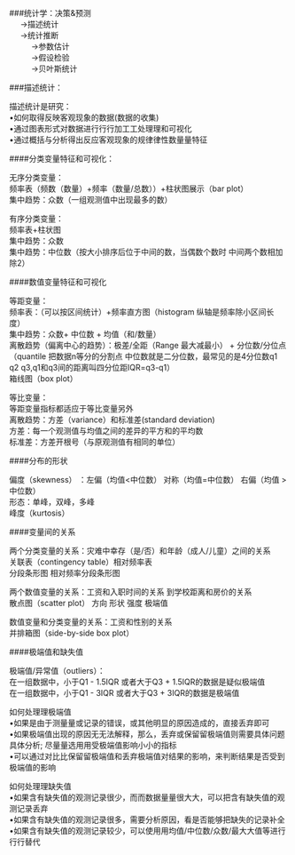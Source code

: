 ###统计学：决策&预测  
&nbsp;&nbsp;&nbsp;&nbsp;&nbsp;->描述统计  
&nbsp;&nbsp;&nbsp;&nbsp;&nbsp;->统计推断  
&nbsp;&nbsp;&nbsp;&nbsp;&nbsp;&nbsp;&nbsp;&nbsp;&nbsp;&nbsp;->参数估计  
&nbsp;&nbsp;&nbsp;&nbsp;&nbsp;&nbsp;&nbsp;&nbsp;&nbsp;&nbsp;->假设检验  
&nbsp;&nbsp;&nbsp;&nbsp;&nbsp;&nbsp;&nbsp;&nbsp;&nbsp;&nbsp;->贝叶斯统计  



###描述统计：

描述统计是研究：  
•如何取得反映客观现象的数据(数据的收集)  
•通过图表形式对数据进⾏行行加⼯工处理理和可视化  
•通过概括与分析得出反应客观现象的规律律性数量量特征



####分类变量特征和可视化：  

无序分类变量：  
频率表（频数（数量）+频率（数量/总数））+柱状图展示（bar plot）  
集中趋势：众数（一组观测值中出现最多的数）  


有序分类变量：  
频率表+柱状图  
集中趋势：众数  
集中趋势：中位数（按大小排序后位于中间的数，当偶数个数时 中间两个数相加除2） 
 

 
 ####数值变量特征和可视化
 
 等距变量：  
 频率表：（可以按区间统计）+频率直方图（histogram  纵轴是频率除小区间长度）   
 集中趋势：众数+  中位数 +  均值（和/数量）  
 离散趋势（偏离中心的趋势）：极差/全距（Range 最大减最小） +  分位数/分位点（quantile 把数据n等分的分割点 中位数就是二分位数，最常见的是4分位数q1 q2 q3,q1和q3间的距离叫四分位距IQR=q3-q1）  
 箱线图（box plot）
 
 
 等比变量：  
 等距变量指标都适应于等比变量另外  
 离散趋势：方差（variance）和标准差(standard deviation)  
 方差：每一个观测值与均值之间的差异的平方和的平均数  
 标准差：方差开根号（与原观测值有相同的单位）
 
  
 ####分布的形状
 
 偏度（skewness） ：左偏（均值<中位数） 对称（均值=中位数）  右偏（均值 >中位数）  
形态：单峰，双峰，多峰  
峰度（kurtosis）


####变量间的关系

两个分类变量的关系：灾难中幸存（是/否）和年龄（成人/儿童）之间的关系  
关联表（contingency table）相对频率表  
分段条形图 相对频率分段条形图


两个数值变量的关系：工资和入职时间的关系 到学校距离和房价的关系  
散点图（scatter plot） 方向 形状 强度 极端值  


数值变量和分类变量的关系：工资和性别的关系  
并排箱图（side-by-side box plot）



####极端值和缺失值

极端值/异常值（outliers）：  
在⼀组数据中，小于Q1 - 1.5IQR 或者大于Q3 + 1.5IQR的数据是疑似极端值  
在⼀组数据中，小于Q1 - 3IQR 或者⼤于Q3 + 3IQR的数据是极端值

如何处理理极端值  
•如果是由于测量量或记录的错误，或其他明显的原因造成的，直接丢弃即可  
•如果极端值出现的原因⽆无法解释，那么，丢弃或保留留极端值则需要具体问题具体分析; 尽量量选⽤用受极端值影响⼩小的指标  
•可以通过对⽐比保留留极端值和丢弃极端值对结果的影响，来判断结果是否受到极端值的影响

如何处理理缺失值  
•如果含有缺失值的观测记录很少，⽽而数据量量很⼤大，可以把含有缺失值的观测记录丢弃  
•如果含有缺失值的观测记录很多，需要分析原因，看是否能够把缺失的记录补全  
•如果含有缺失值的观测记录较少，可以使⽤用均值/中位数/众数/最⼤大值等进⾏行行替代 


























